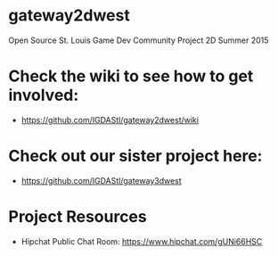 # gateway2dwest
Open Source St. Louis Game Dev Community Project 2D Summer 2015

# Check the wiki to see how to get involved:
* https://github.com/IGDAStl/gateway2dwest/wiki

# Check out our sister project here:
* https://github.com/IGDAStl/gateway3dwest

# Project Resources
* Hipchat Public Chat Room: https://www.hipchat.com/gUNi66HSC


